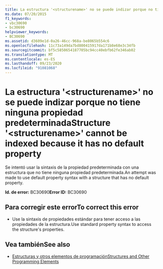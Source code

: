 ```yaml
---
title: La estructura '<structurename>' no se puede indizar porque no tiene ninguna propiedad predeterminada
ms.date: 07/20/2015
f1_keywords:
- vbc30690
- bc30690
helpviewer_keywords:
- BC30690
ms.assetid: d3609e1d-0a26-46cc-968a-be8065b554c6
ms.openlocfilehash: 11c73a149da7bd800415917da171b8e68e3c34fb
ms.sourcegitcommit: bf5c5850654187705bc94cc40ebfb62fe346ab02
ms.translationtype: MT
ms.contentlocale: es-ES
ms.lasthandoff: 09/23/2020
ms.locfileid: "91081068"
---
```

# <a name="structure-structurename-cannot-be-indexed-because-it-has-no-default-property"></a><span data-ttu-id="21cf9-102">La estructura '\<structurename>' no se puede indizar porque no tiene ninguna propiedad predeterminada</span><span class="sxs-lookup"><span data-stu-id="21cf9-102">Structure '\<structurename>' cannot be indexed because it has no default property</span></span>

<span data-ttu-id="21cf9-103">Se intentó usar la sintaxis de la propiedad predeterminada con una estructura que no tiene ninguna propiedad predeterminada.</span><span class="sxs-lookup"><span data-stu-id="21cf9-103">An attempt was made to use default property syntax with a structure that has no default property.</span></span>  
  
 <span data-ttu-id="21cf9-104">**Id. de error:** BC30690</span><span class="sxs-lookup"><span data-stu-id="21cf9-104">**Error ID:** BC30690</span></span>  
  
## <a name="to-correct-this-error"></a><span data-ttu-id="21cf9-105">Para corregir este error</span><span class="sxs-lookup"><span data-stu-id="21cf9-105">To correct this error</span></span>  
  
- <span data-ttu-id="21cf9-106">Use la sintaxis de propiedades estándar para tener acceso a las propiedades de la estructura.</span><span class="sxs-lookup"><span data-stu-id="21cf9-106">Use standard property syntax to access the structure's properties.</span></span>  
  
## <a name="see-also"></a><span data-ttu-id="21cf9-107">Vea también</span><span class="sxs-lookup"><span data-stu-id="21cf9-107">See also</span></span>

- [<span data-ttu-id="21cf9-108">Estructuras y otros elementos de programación</span><span class="sxs-lookup"><span data-stu-id="21cf9-108">Structures and Other Programming Elements</span></span>](../programming-guide/language-features/data-types/structures-and-other-programming-elements.md)
